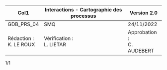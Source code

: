 |Col1|Interactions - Cartographie des processus|Version 2.0|
|---|---|---|
|GDB_PRS_04|SMQ|24/11/2022|
|Rédaction :<br>K. LE ROUX|Vérification :<br>L. LIETAR|Approbation :<br>C. AUDEBERT|


1/1

